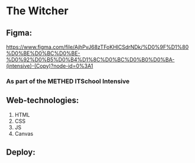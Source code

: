 # The Witcher

## Figma: 
https://www.figma.com/file/AjhPvJ68zTFoKHlCSdrNDk/%D0%9F%D1%80%D0%BE%D0%BC%D0%BE-%D0%92%D0%B5%D0%B4%D1%8C%D0%BC%D0%B0%D0%BA-(intensive)-(Copy)?node-id=0%3A1


### As part of the METHED ITSchool Intensive

## Web-technologies:

1. HTML
2. CSS
3. JS
4. Canvas

## Deploy:
